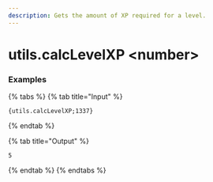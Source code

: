 ```yaml
---
description: Gets the amount of XP required for a level.
---
```


# utils.calcLevelXP &lt;number>

### Examples

{% tabs %}
{% tab title="Input" %}

```text
{utils.calcLevelXP;1337}
```

{% endtab %}

{% tab title="Output" %}

```text
5
```

{% endtab %}
{% endtabs %}
